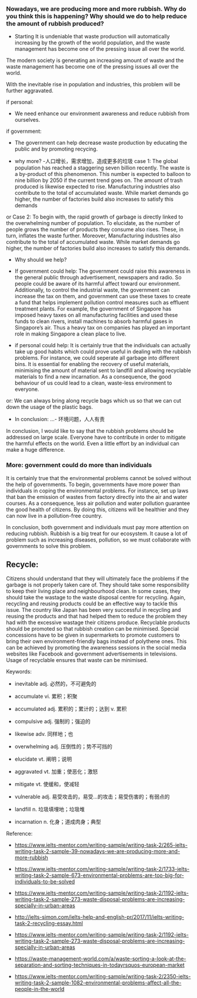 ### Nowadays, we are producing more and more rubbish. Why do you think this is happening? Why should we do to help reduce the amount of rubbish produced?

- Starting
It is undeniable that waste production will automatically increasing by the growth of the world population, and the waste management has become one of the pressing issue all over the world.

The modern society is generating an increasing amount of waste and the waste management has become one of the pressing issues all over the world.

With the inevitable rise in population and industries, this problem will be further aggravated.

if personal:
- We need enhance our environment awareness and reduce rubbish from ourselves.

if government:
- The government can help decrease waste production by educating the public and by promoting recycing.


- why more? -人口增长，需求增加，造成更多的垃圾
case 1:
The global population has reached a staggering seven billion recently. The waste is a by-product of this phenomenon. This number is expected to balloon to nine billion by 2050 if the current trend goes on. The amount of trash produced is likewise expected to rise. Manufacturing industries also contribute to the total of accumulated waste. While market demands go higher, the number of factories build also increases to satisfy this demands

or Case 2:
To begin with, the rapid growth of garbage is directly linked to the overwhelming number of population.
To elucidate, as the number of people grows the number of products they consume also rises. These, in turn, inflates the waste further. Moreover, Manufacturing industries also contribute to the total of accumulated waste. While market demands go higher, the number of factories build also increases to satisfy this demands.

- Why should we help?

- If government could help:
The government could raise this awareness in the general public through advertisement, newspapers and radio. So people could be aware of its harmful affect toward our environment.
Additionally, to control the industrial waste, the government can increase the tax on them, and government can use these taxes to create a fund that helps implement pollution control measures such as effluent treatment plants. For example, the government of Singapore has imposed heavy taxes on all manufacturing facilities and used these funds to clean rivers, install machines to absorb harmful gases in Singapore’s air. Thus a heavy tax on companies has played an important role in making Singapore a clean place to live.

- if personal could help:
It is certainly true that the individuals can actually take up good habits which could prove useful in dealing with the rubbish problems. For instance, we could seperate all garbage into different bins. It is essential for enabling the recovery of useful materials, minimising the amount of material sent to landfill and allowing recyclable materials to find a new incarnation. As a consequence, the good behaviour of us could lead to a clean, waste-less environment to everyone.

or:
  We can always bring along recycle bags which us so that we can cut down the usage of the plastic bags.


- In conclusion:
...- 环境问题，人人有责

In conclusion, I would like to say that the rubbish problems should be addressed on large scale. Everyone have to contribute in order to mitigate the harmful effects on the world.
Even a little effort by an individual can make a huge difference.


### More: government could do more than individuals

It is certainly true that the environmental problems cannot be solved without the help of governments. To begin, governments have more power than individuals in coping the environmental problems. For instance, set up laws that ban the emission of wastes from factory directly into the air and water courses. As a consequence, less air pollution and water pollution guarantee the good health of citizens. By doing this, citizens will be healthier and they can now live in a pollution-free country.

In conclusion, both government and individuals must pay more attention on reducing rubbish.
Rubbish is a big treat for our ecosystem. It cause a lot of problem such as increasing diseases, pollution, so we must collaborate with governments to solve this problem.

## Recycle:

Citizens should understand that they will ultimately face the problems if the garbage is not properly taken care of. They should take some responsibility to keep their living place and neighbourhood clean. In some cases, they should take the wastage to the waste disposal centre for recycling. Again, recycling and reusing products could be an effective way to tackle this issue. The country like Japan has been very successful in recycling and reusing the products and that had helped them to reduce the problem they had with the excessive wastage their citizens produce.  Recyclable products should be promoted so that rubbish creation can be minimised. Special concessions have to be given in supermarkets to promote customers to bring their own environment-friendly bags instead of polythene ones. This can be achieved by promoting the awareness sessions in the social media websites like Facebook and government advertisements in televisions. Usage of recyclable ensures that waste can be minimised.

Keywords:
- inevitable adj. 必然的，不可避免的

- accumulate vi. 累积；积聚
- accumulated adj. 累积的；累计的；达到 v. 累积
- compulsive adj. 强制的；强迫的
- likewise adv. 同样地；也

- overwhelming adj. 压倒性的；势不可挡的
- elucidate vt. 阐明；说明
- aggravated vt. 加重；使恶化；激怒

- mitigate vt. 使缓和，使减轻
- vulnerable adj. 易受攻击的，易受…的攻击；易受伤害的；有弱点的

- landfill n. 垃圾填埋地；垃圾堆
- incarnation n. 化身；道成肉身；典型

Reference:
- https://www.ielts-mentor.com/writing-sample/writing-task-2/265-ielts-writing-task-2-sample-39-nowadays-we-are-producing-more-and-more-rubbish
- https://www.ielts-mentor.com/writing-sample/writing-task-2/1733-ielts-writing-task-2-sample-673-environmental-problems-are-too-big-for-individuals-to-be-solved

- https://www.ielts-mentor.com/writing-sample/writing-task-2/1192-ielts-writing-task-2-sample-273-waste-disposal-problems-are-increasing-specially-in-urban-areas

- http://ielts-simon.com/ielts-help-and-english-pr/2017/11/ielts-writing-task-2-recycling-essay.html

- https://www.ielts-mentor.com/writing-sample/writing-task-2/1192-ielts-writing-task-2-sample-273-waste-disposal-problems-are-increasing-specially-in-urban-areas

- https://waste-management-world.com/a/waste-sorting-a-look-at-the-separation-and-sorting-techniques-in-todayrsquos-european-market

- https://www.ielts-mentor.com/writing-sample/writing-task-2/2350-ielts-writing-task-2-sample-1082-environmental-problems-affect-all-the-people-in-the-world

